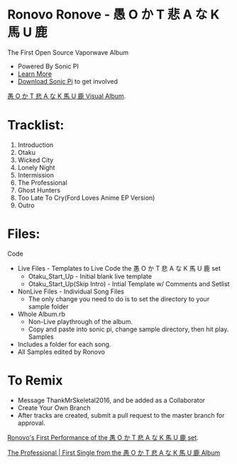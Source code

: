 # Ronovo Ronove - 愚 O か T 悲 A な K 馬 U 鹿 
The First Open Source Vaporwave Album
- Powered By Sonic PI
- [Learn More](https://www.youtube.com/watch?v=ENfyOndcvP0)
- [Download Sonic Pi](http://sonic-pi.net/#windows) to get involved

[愚 O か T 悲 A な K 馬 U 鹿 Visual Album](https://www.youtube.com/watch?v=ciTQcNkEKh4).

# Tracklist:
1. Introduction
2. Otaku
3. Wicked City
4. Lonely Night
5. Intermission
6. The Professional
7. Ghost Hunters
8. Too Late To Cry(Ford Loves Anime EP Version)
9. Outro

# Files:
Code
  - Live Files - Templates to Live Code the 愚 O か T 悲 A な K 馬 U 鹿 set
    - Otaku_Start_Up - Initial blank live template
    - Otaku_Start_Up(Skip Intro) - Intial Template w/ Comments and Setlist
  - NonLive Files - Individual Song Files
    - The only change you need to do is to set the directory to your sample folder
  - Whole Album.rb
    - Non-Live playthrough of the album.
    - Copy and paste into sonic pi, change sample directory, then hit play.
Samples
  - Includes a folder for each song.
  - All Samples edited by Ronovo
	
# To Remix
- Message ThankMrSkeletal2016, and be added as a Collaborator
- Create Your Own Branch
- After tracks are created, submit a pull request to the master branch for approval.

[Ronovo's First Performance of the 愚 O か T 悲 A な K 馬 U 鹿 set](https://www.youtube.com/watch?v=7mQF21J6Uws).

[The Professional | First Single from the 愚 O か T 悲 A な K 馬 U 鹿 Album](https://www.youtube.com/watch?v=DL77ABvgmuY)


	
